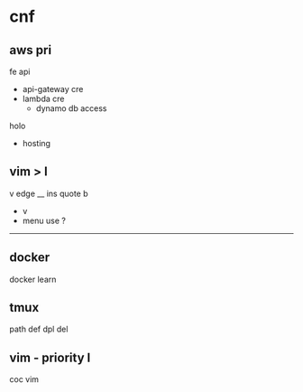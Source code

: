 
# cnf


## aws pri

fe api
- api-gateway cre
- lambda cre
  - dynamo db access


holo
- hosting


## vim > l

v edge __ ins quote b
- v <c-u>
- menu use ?


---

## docker

docker learn


## tmux

path def dpl del


## vim  -  priority l

coc vim



